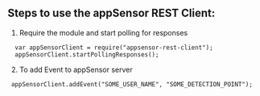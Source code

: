 ## Steps to use the appSensor REST Client:

1. Require the module and start polling for responses
```
  var appSensorClient = require("appsensor-rest-client");
  appSensorClient.startPollingResponses();
```
2. To add Event to appSensor server
```
 appSensorClient.addEvent("SOME_USER_NAME", "SOME_DETECTION_POINT");
```

